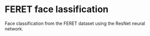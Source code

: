 # FERET face lassification
Face classification from the FERET dataset using the ResNet neural network.
